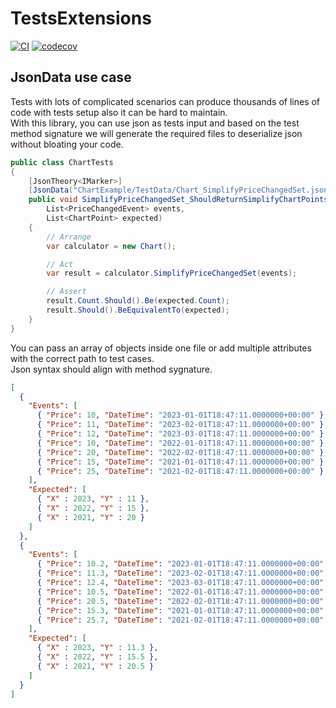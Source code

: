 # TestsExtensions

[![CI](https://github.com/Nairda015/TestsExtensions/actions/workflows/pull-request.yml/badge.svg)](https://github.com/Nairda015/TestsExtensions/actions/workflows/pull-request.yml)
[![codecov](https://codecov.io/gh/Nairda015/TestsExtensions/branch/main/graph/badge.svg?token=DAD5PSBP23)](https://codecov.io/gh/Nairda015/TestsExtensions)


## JsonData use case
Tests with lots of complicated scenarios can produce thousands of lines of code with tests setup also it can be hard to maintain.  
With this library, you can use json as tests input and based on the test method signature we will generate the required files to deserialize json without bloating your code.
```cs
public class ChartTests
{
    [JsonTheory<IMarker>]
    [JsonData("ChartExample/TestData/Chart_SimplifyPriceChangedSet.json")]
    public void SimplifyPriceChangedSet_ShouldReturnSimplifyChartPoints(
        List<PriceChangedEvent> events,
        List<ChartPoint> expected)
    {
        // Arrange
        var calculator = new Chart();

        // Act
        var result = calculator.SimplifyPriceChangedSet(events);

        // Assert
        result.Count.Should().Be(expected.Count);
        result.Should().BeEquivalentTo(expected);
    }
}
```
You can pass an array of objects inside one file or add multiple attributes with the correct path to test cases.  
Json syntax should align with method sygnature.
```json
[
  {
    "Events": [
      { "Price": 10, "DateTime": "2023-01-01T18:47:11.0000000+00:00" },
      { "Price": 11, "DateTime": "2023-02-01T18:47:11.0000000+00:00" },
      { "Price": 12, "DateTime": "2023-03-01T18:47:11.0000000+00:00" },
      { "Price": 10, "DateTime": "2022-01-01T18:47:11.0000000+00:00" },
      { "Price": 20, "DateTime": "2022-02-01T18:47:11.0000000+00:00" },
      { "Price": 15, "DateTime": "2021-01-01T18:47:11.0000000+00:00" },
      { "Price": 25, "DateTime": "2021-02-01T18:47:11.0000000+00:00" }
    ],
    "Expected": [
      { "X" : 2023, "Y" : 11 },
      { "X" : 2022, "Y" : 15 },
      { "X" : 2021, "Y" : 20 }
    ]
  },
  {
    "Events": [
      { "Price": 10.2, "DateTime": "2023-01-01T18:47:11.0000000+00:00" },
      { "Price": 11.3, "DateTime": "2023-02-01T18:47:11.0000000+00:00" },
      { "Price": 12.4, "DateTime": "2023-03-01T18:47:11.0000000+00:00" },
      { "Price": 10.5, "DateTime": "2022-01-01T18:47:11.0000000+00:00" },
      { "Price": 20.5, "DateTime": "2022-02-01T18:47:11.0000000+00:00" },
      { "Price": 15.3, "DateTime": "2021-01-01T18:47:11.0000000+00:00" },
      { "Price": 25.7, "DateTime": "2021-02-01T18:47:11.0000000+00:00" }
    ],
    "Expected": [
      { "X" : 2023, "Y" : 11.3 },
      { "X" : 2022, "Y" : 15.5 },
      { "X" : 2021, "Y" : 20.5 }
    ]
  }
]
```
